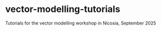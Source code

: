 # vector-modelling-tutorials
Tutorials for the vector modelling workshop in Nicosia, September 2025
